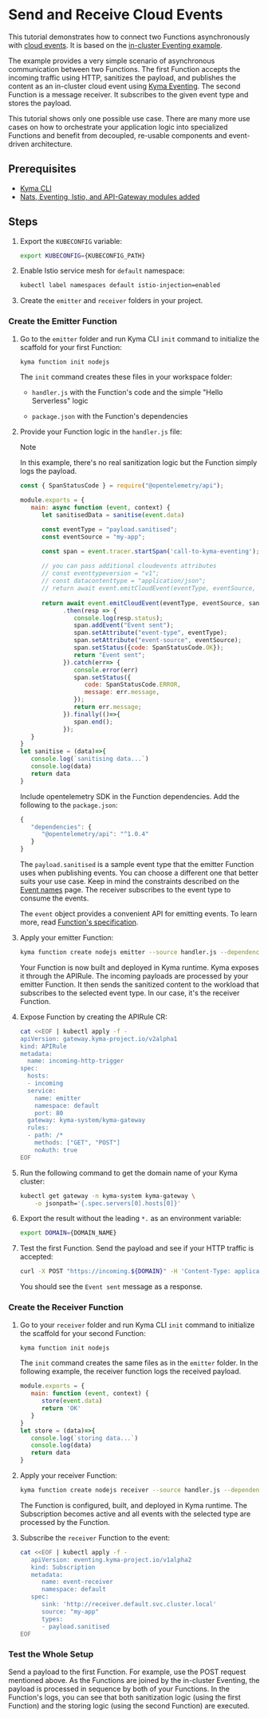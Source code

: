 # Send and Receive Cloud Events

This tutorial demonstrates how to connect two Functions asynchronously with [cloud events](https://github.com/cloudevents/spec). It is based on the [in-cluster Eventing example](https://github.com/kyma-project/serverless/tree/main/examples/incluster_eventing).

The example provides a very simple scenario of asynchronous communication between two Functions. The first Function accepts the incoming traffic using HTTP, sanitizes the payload, and publishes the content as an in-cluster cloud event using [Kyma Eventing](https://kyma-project.io/docs/kyma/latest/01-overview/eventing/).
The second Function is a message receiver. It subscribes to the given event type and stores the payload.

This tutorial shows only one possible use case. There are many more use cases on how to orchestrate your application logic into specialized Functions and benefit from decoupled, re-usable components and event-driven architecture.

## Prerequisites

- [Kyma CLI](https://github.com/kyma-project/cli)
- [Nats, Eventing, Istio, and API-Gateway modules added](https://kyma-project.io/#/02-get-started/01-quick-install)

## Steps

1. Export the `KUBECONFIG` variable:

   ```bash
   export KUBECONFIG={KUBECONFIG_PATH}
   ```

2. Enable Istio service mesh for `default` namespace:

   ```bash
   kubectl label namespaces default istio-injection=enabled
   ```

3. Create the `emitter` and `receiver` folders in your project.

### Create the Emitter Function

1. Go to the `emitter` folder and run Kyma CLI `init` command to initialize the scaffold for your first Function:

   ```bash
   kyma function init nodejs
   ```

   The `init` command creates these files in your workspace folder:

   - `handler.js` with the Function's code and the simple "Hello Serverless" logic
  
   - `package.json` with the Function's dependencies

2. Provide your Function logic in the `handler.js` file:

   > [!NOTE]
   > In this example, there's no real sanitization logic but the Function simply logs the payload.

   ```js
   const { SpanStatusCode } = require("@opentelemetry/api");

   module.exports = {
      main: async function (event, context) {
         let sanitisedData = sanitise(event.data)

         const eventType = "payload.sanitised";
         const eventSource = "my-app";

         const span = event.tracer.startSpan('call-to-kyma-eventing');
         
         // you can pass additional cloudevents attributes  
         // const eventtypeversion = "v1";
         // const datacontenttype = "application/json";
         // return await event.emitCloudEvent(eventType, eventSource, sanitisedData, {eventtypeversion, datacontenttype})
         
         return await event.emitCloudEvent(eventType, eventSource, sanitisedData)
               .then(resp => {
                  console.log(resp.status);
                  span.addEvent("Event sent");
                  span.setAttribute("event-type", eventType);
                  span.setAttribute("event-source", eventSource);
                  span.setStatus({code: SpanStatusCode.OK});
                  return "Event sent";
               }).catch(err=> {
                  console.error(err)
                  span.setStatus({
                     code: SpanStatusCode.ERROR,
                     message: err.message,
                  });
                  return err.message;
               }).finally(()=>{
                  span.end();
               });
      }
   }
   let sanitise = (data)=>{
      console.log(`sanitising data...`)
      console.log(data)
      return data
   }
   ```

   Include opentelemetry SDK in the Function dependencies. Add the following to the `package.json`:

   ```js
   {
      "dependencies": {
         "@opentelemetry/api": "^1.0.4"
      }
   }
   ```

   The `payload.sanitised` is a sample event type that the emitter Function uses when publishing events. You can choose a different one that better suits your use case. Keep in mind the constraints described on the [Event names](https://kyma-project.io/docs/kyma/latest/05-technical-reference/evnt-01-event-names/) page. The receiver subscribes to the event type to consume the events.

   The `event` object provides a convenient API for emitting events. To learn more, read [Function's specification](../technical-reference/07-70-function-specification.md#event-object-sdk).

3. Apply your emitter Function:

   ```bash
   kyma function create nodejs emitter --source handler.js --dependencies package.json
   ```

   Your Function is now built and deployed in Kyma runtime. Kyma exposes it through the APIRule. The incoming payloads are processed by your emitter Function. It then sends the sanitized content to the workload that subscribes to the selected event type. In our case, it's the receiver Function.

4. Expose Function by creating the APIRule CR:

   ```bash
   cat <<EOF | kubectl apply -f -
   apiVersion: gateway.kyma-project.io/v2alpha1
   kind: APIRule
   metadata:
     name: incoming-http-trigger
   spec:
     hosts:
     - incoming
     service:
       name: emitter
       namespace: default
       port: 80
     gateway: kyma-system/kyma-gateway
     rules:
     - path: /*
       methods: ["GET", "POST"]
       noAuth: true
   EOF
   ```

5. Run the following command to get the domain name of your Kyma cluster:

    ```bash
    kubectl get gateway -n kyma-system kyma-gateway \
        -o jsonpath='{.spec.servers[0].hosts[0]}'
    ```

6. Export the result without the leading `*.` as an environment variable:

    ```bash
    export DOMAIN={DOMAIN_NAME}

7. Test the first Function. Send the payload and see if your HTTP traffic is accepted:

   ```bash
   curl -X POST "https://incoming.${DOMAIN}" -H 'Content-Type: application/json' -d '{"foo":"bar"}'
   ```

   You should see the `Event sent` message as a response.

### Create the Receiver Function

1. Go to your `receiver` folder and run Kyma CLI `init` command to initialize the scaffold for your second Function:

   ```bash
   kyma function init nodejs
   ```

   The `init` command creates the same files as in the `emitter` folder.
   In the following example, the receiver function logs the received payload.

   ```js
   module.exports = {
      main: function (event, context) {
         store(event.data)
         return 'OK'
      }
   }
   let store = (data)=>{
      console.log(`storing data...`)
      console.log(data)
      return data
   }
   ```

3. Apply your receiver Function:

   ```bash
   kyma function create nodejs receiver --source handler.js --dependencies package.json
   ```

   The Function is configured, built, and deployed in Kyma runtime. The Subscription becomes active and all events with the selected type are processed by the Function.  

2. Subscribe the `receiver` Function to the event:  

   ```bash
   cat <<EOF | kubectl apply -f -
      apiVersion: eventing.kyma-project.io/v1alpha2
      kind: Subscription
      metadata:
         name: event-receiver
         namespace: default
      spec:
         sink: 'http://receiver.default.svc.cluster.local'
         source: "my-app"
         types:
         - payload.sanitised
   EOF
   ```

### Test the Whole Setup

Send a payload to the first Function. For example, use the POST request mentioned above. As the Functions are joined by the in-cluster Eventing, the payload is processed in sequence by both of your Functions.
In the Function's logs, you can see that both sanitization logic (using the first Function) and the storing logic (using the second Function) are executed.
